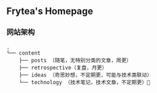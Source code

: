 ## Frytea's Homepage

### 网站架构

```
.
└── content
    ├── posts （随笔，无特别分类的文章，周更）
    ├── retrospective（复盘，月更）
    ├── ideas （奇思妙想，不定期更，可能与技术类联动）
    └── technology （技术笔记，技术文章，不定期更）
```